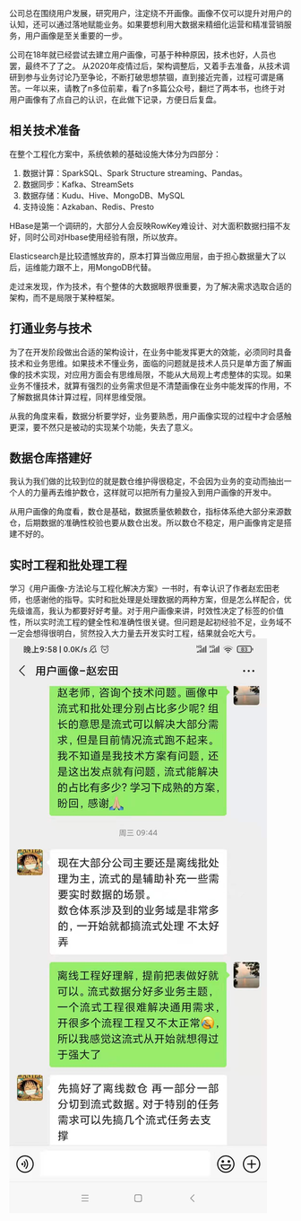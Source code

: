 公司总在围绕用户发展，研究用户，注定绕不开画像。画像不仅可以提升对用户的认知，还可以通过落地赋能业务。如果要想利用大数据来精细化运营和精准营销服务，用户画像是至关重要的一步。

公司在18年就已经尝试去建立用户画像，可基于种种原因，技术也好，人员也罢，最终不了了之。 从2020年疫情过后，架构调整后，又着手去准备，从技术调研到参与业务讨论乃至争论，不断打破思想禁锢，直到接近完善，过程可谓是痛苦。一年以来，请教了n多位前辈，看了n多篇公众号，翻烂了两本书，也终于对用户画像有了点自己的认识，在此做下记录，方便日后复盘。

## 相关技术准备
在整个工程化方案中，系统依赖的基础设施大体分为四部分：
1. 数据计算：SparkSQL、Spark Structure streaming、Pandas。
2. 数据同步：Kafka、StreamSets
3. 数据存储：Kudu、Hive、MongoDB、MySQL
4. 支持设施：Azkaban、Redis、Presto

HBase是第一个调研的，大部分人会反映RowKey难设计、对大面积数据扫描不友好，同时公司对Hbase使用经验有限，所以放弃。

Elasticsearch是比较遗憾放弃的，原本打算当做应用层，由于担心数据量大了以后，运维能力跟不上，用MongoDB代替。

走过来发现，作为技术，有个整体的大数据眼界很重要，为了解决需求选取合适的架构，而不是局限于某种框架。

## 打通业务与技术
为了在开发阶段做出合适的架构设计，在业务中能发挥更大的效能，必须同时具备技术和业务思维。如果技术不懂业务，面临的问题就是技术人员只是单方面了解画像的技术实现，对应用方面会有思维局限，不能从大局观上考虑整体的实现。如果业务不懂技术，就算有强烈的业务需求但是不清楚画像在业务中能发挥的作用，不了解数据具体计算过程，同样思维受限。

从我的角度来看，数据分析要学好，业务要熟悉，用户画像实现的过程中才会感触更深，要不然只是被动的实现某个功能，失去了意义。

## 数据仓库搭建好
我认为我们做的比较到位的就是数仓维护得很稳定，不会因为业务的变动而抽出一个人的力量再去维护数仓，这样就可以把所有力量投入到用户画像的开发中。

从用户画像的角度看，数仓是基础，数据质量依赖数仓，指标体系绝大部分来源数仓，后期数据的准确性校验也要从数仓出发。所以数仓不稳定，用户画像肯定是搭建不好的。

## 实时工程和批处理工程
学习《用户画像-方法论与工程化解决方案》一书时，有幸认识了作者赵宏田老师，也感谢他的指导。实时和批处理是处理数据的两种方案，但是怎么样配合，优先级谁高，我认为都要好好考量。对于用户画像来讲，时效性决定了标签的价值性，所以实时流工程的健全性和准确性很关键。但问题是起初经验不足，业务域不一定会想得很明白，贸然投入大力量去开发实时工程，结果就会吃大亏。
![chart](/img/chart.jpg)
